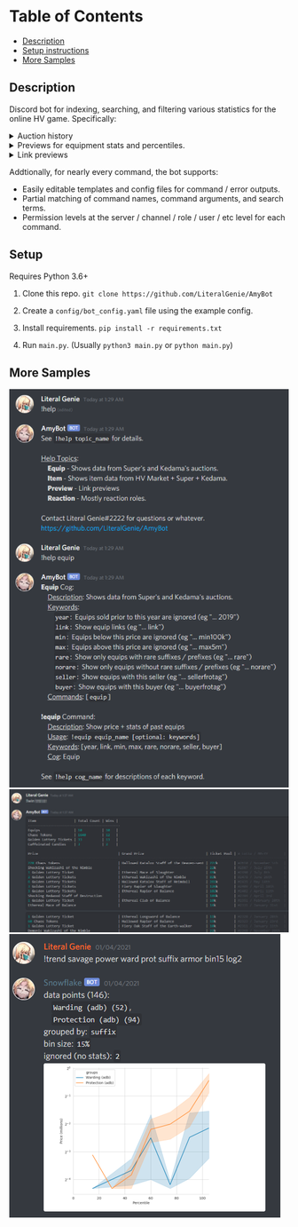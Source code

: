 # Table of Contents

- [Description](#description)
- [Setup instructions](#setup)
- [More Samples](#more-samples)

## Description

Discord bot for indexing, searching, and filtering various statistics for the online HV game. Specifically:
<details><summary>Auction history</summary>
<img src=https://github.com/LiteralGenie/AmyBot/blob/master/readme_files/ex1.png>
</details>
<details><summary>Previews for equipment stats and percentiles.</summary>
<img src=https://github.com/LiteralGenie/AmyBot/blob/master/readme_files/ex2.png>
</details>
<details><summary>Link previews</summary>
<img src=https://github.com/LiteralGenie/AmyBot/blob/master/readme_files/ex4.png>
</details>

Addtionally, for nearly every command, the bot supports:
- Easily editable templates and config files for command / error outputs.
- Partial matching of command names, command arguments, and search terms.
- Permission levels at the server / channel / role / user / etc level for each command.


## Setup

Requires Python 3.6+

1. Clone this repo. `git clone https://github.com/LiteralGenie/AmyBot`

2. Create a `config/bot_config.yaml` file using the example config.

3. Install requirements. `pip install -r requirements.txt`

4. Run `main.py`. (Usually `python3 main.py` or `python main.py`)

## More Samples

![](https://github.com/LiteralGenie/AmyBot/blob/master/readme_files/ex_m_1.png)
![](https://github.com/LiteralGenie/AmyBot/blob/master/readme_files/ex_m_2.png)
![](https://github.com/LiteralGenie/AmyBot/blob/master/readme_files/ex_m_3.png)
